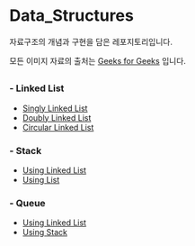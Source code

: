 # Data_Structures
자료구조의 개념과 구현을 담은 레포지토리입니다.

모든 이미지 자료의 출처는 [Geeks for Geeks](https://www.geeksforgeeks.org) 입니다.


##

### - Linked List
* [Singly Linked List](https://github.com/toutelajourn6e/Data_Structures-Algorithms/tree/master/Data%20Structures/Linked%20List/Singly%20Linked%20List)
* [Doubly Linked List](https://github.com/toutelajourn6e/Data_Structures-Algorithms/tree/master/Data%20Structures/Linked%20List/Doubly%20Linked%20List)
* [Circular Linked List](https://github.com/toutelajourn6e/Data_Structures-Algorithms/tree/master/Data%20Structures/Linked%20List/Circular%20Linked%20List)

### - Stack
* [Using Linked List](https://github.com/toutelajourn6e/Data_Structures-Algorithms/tree/master/Data%20Structures/Stack)
* [Using List](https://github.com/toutelajourn6e/Data_Structures-Algorithms/tree/master/Data%20Structures/Stack)

### - Queue
* [Using Linked List](https://github.com/toutelajourn6e/Data_Structures-Algorithms/tree/master/Data%20Structures/Queue/Using%20Linked%20List)
* [Using Stack](https://github.com/toutelajourn6e/Data_Structures-Algorithms/tree/master/Data%20Structures/Queue/Using%20Stack)
